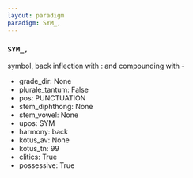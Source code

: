 ```yaml
---
layout: paradigm
paradigm: SYM_,
---
```

### ` SYM_, `

symbol, back inflection with : and compounding with -
* grade_dir: None
* plurale_tantum: False
* pos: PUNCTUATION
* stem_diphthong: None
* stem_vowel: None
* upos: SYM
* harmony: back
* kotus_av: None
* kotus_tn: 99
* clitics: True
* possessive: True
